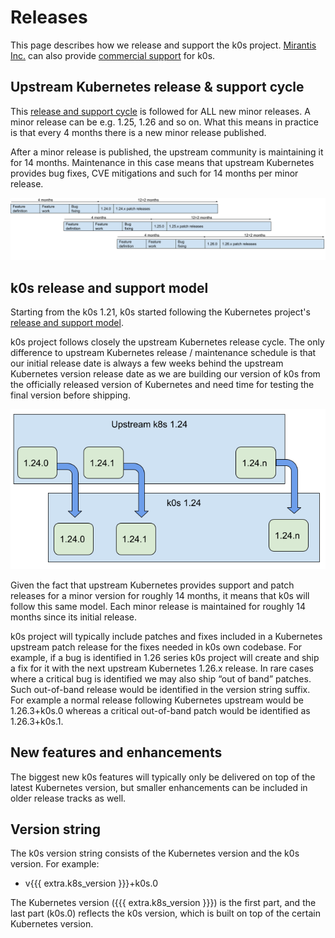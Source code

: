 # Releases

This page describes how we release and support the k0s project. [Mirantis Inc.](https://mirantis.com) can also provide [commercial support](commercial-support.md) for k0s.

## Upstream Kubernetes release & support cycle

This [release and support cycle](https://kubernetes.io/releases/) is followed for ALL new minor releases. A minor release can be e.g. 1.25, 1.26 and so on. What this means in practice is that every 4 months there is a new minor release published.

After a minor release is published, the upstream community is maintaining it for 14 months. Maintenance in this case means that upstream Kubernetes provides bug fixes, CVE mitigations and such for 14 months per minor release.

![Kubernetes release and support cycle](img/k8s_release_cycle.png)

## k0s release and support model

Starting from the k0s 1.21, k0s started following the Kubernetes project's [release and support model](https://kubernetes.io/releases/).

k0s project follows closely the upstream Kubernetes release cycle. The only difference to upstream Kubernetes release / maintenance schedule is that our initial release date is always a few weeks behind the upstream Kubernetes version release date as we are building our version of k0s from the officially released version of Kubernetes and need time for testing the final version before shipping.

![k0s release model](img/k0s_releases.png)

Given the fact that upstream Kubernetes provides support and patch releases for a minor version for roughly 14 months, it means that k0s will follow this same model. Each minor release is maintained for roughly 14 months since its initial release.

k0s project will typically include patches and fixes included in a Kubernetes upstream patch release for the fixes needed in k0s own codebase. For example, if a bug is identified in 1.26 series k0s project will create and ship a fix for it with the next upstream Kubernetes 1.26.x release. In rare cases where a critical bug is identified we may also ship “out of band” patches. Such out-of-band release would be identified in the version string suffix. For example a normal release following Kubernetes upstream would be 1.26.3+k0s.0 whereas a critical out-of-band patch would be identified as 1.26.3+k0s.1.

## New features and enhancements

The biggest new k0s features will typically only be delivered on top of the latest Kubernetes version, but smaller enhancements can be included in older release tracks as well.

## Version string

The k0s version string consists of the Kubernetes version and the k0s version. For example:

- v{{{ extra.k8s_version }}}+k0s.0

The Kubernetes version ({{{ extra.k8s_version }}}) is the first part, and the last part (k0s.0) reflects the k0s version, which is built on top of the certain Kubernetes version.
